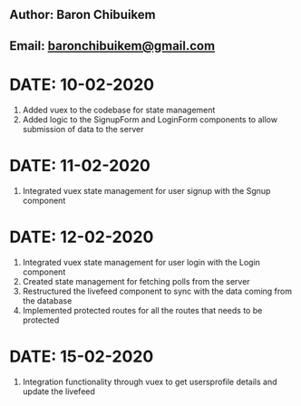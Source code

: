 ## **Author**: Baron Chibuikem

## **Email**: baronchibuikem@gmail.com

# **DATE**: 10-02-2020

1. Added vuex to the codebase for state management
2. Added logic to the SignupForm and LoginForm components to allow submission of data to the server

# **DATE**: 11-02-2020

1. Integrated vuex state management for user signup with the Sgnup component

# **DATE**: 12-02-2020

1. Integrated vuex state management for user login with the Login component
2. Created state management for fetching polls from the server
3. Restructured the livefeed component to sync with the data coming from the database
4. Implemented protected routes for all the routes that needs to be protected

# **DATE**: 15-02-2020

1. Integration functionality through vuex to get usersprofile details and update the livefeed
